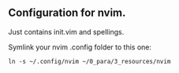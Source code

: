 ## Configuration for nvim.

Just contains init.vim and spellings.

Symlink your nvim .config folder to this one:
```
ln -s ~/.config/nvim ~/0_para/3_resources/nvim
```
